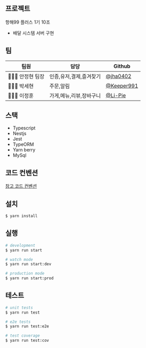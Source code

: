 ## 프로젝트

항해99 플러스 1기 10조

- 배달 시스템 서버 구현

## 팀

| 팀원           | 담당                    | Github                                     |
| -------------- | ----------------------- | ------------------------------------------ |
| 🧑🏻‍💻 안정현 팀장 | 인증,유저,결제,즐겨찾기 | [@jha0402](https://github.com/jha0402)     |
| 🧑🏻‍💻 박세현      | 주문,알림               | [@Keeper991](https://github.com/Keeper991) |
| 🧑🏻‍💻 이정훈      | 가게,메뉴,리뷰,장바구니 | [@Li-Pie](https://github.com/Li-Pie)       |

## 스택

- Typescript
- Nestjs
- Jest
- TypeORM
- Yarn berry
- MySql

## 코드 컨벤션

[참고 코드 컨벤션](https://narhakobyan.github.io/awesome-nest-boilerplate/docs/naming-cheatsheet.html#english-language)

## 설치

```bash
$ yarn install
```

## 실행

```bash
# development
$ yarn run start

# watch mode
$ yarn run start:dev

# production mode
$ yarn run start:prod
```

## 테스트

```bash
# unit tests
$ yarn run test

# e2e tests
$ yarn run test:e2e

# test coverage
$ yarn run test:cov
```
